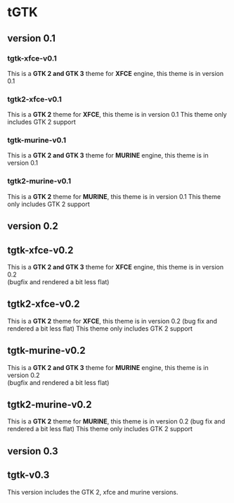 tGTK
====

version 0.1
------------

### tgtk-xfce-v0.1
This is a **GTK 2 and GTK 3** theme for **XFCE** engine, this theme is in version 0.1

### tgtk2-xfce-v0.1
This is a **GTK 2** theme for **XFCE**, this theme is in version 0.1
This theme only includes GTK 2 support

### tgtk-murine-v0.1
This is a **GTK 2 and GTK 3** theme for **MURINE** engine, this theme is in version 0.1

### tgtk2-murine-v0.1
This is a **GTK 2** theme for **MURINE**, this theme is in version 0.1
This theme only includes GTK 2 support

version 0.2
-----------

## tgtk-xfce-v0.2
This is a **GTK 2 and GTK 3** theme for **XFCE** engine, this theme is in version 0.2  
(bugfix and rendered a bit less flat)

## tgtk2-xfce-v0.2
This is a **GTK 2** theme for **XFCE**, this theme is in version 0.2
(bug fix and rendered a bit less flat)
This theme only includes GTK 2 support

## tgtk-murine-v0.2
This is a **GTK 2 and GTK 3** theme for **MURINE** engine, this theme is in version 0.2  
(bugfix and rendered a bit less flat)

## tgtk2-murine-v0.2
This is a **GTK 2** theme for **MURINE**, this theme is in version 0.2
(bug fix and rendered a bit less flat)
This theme only includes GTK 2 support

version 0.3
-----------

## tgtk-v0.3
This version includes the GTK 2, xfce and murine versions.
